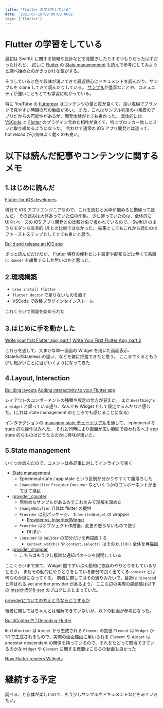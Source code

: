 ```yaml
---
title: "Flutter の学習をしている"
date: '2021-07-16T09:00:00.000Z'
tags: ['flutter']
---
```


# Flutter の学習をしている

最初は SwiftUI に関する情報や設計などを見聞きしたりするつもりだったはずだったけれど、
試しに [Flutter](https://flutter.dev) の [State managemennt](https://flutter.dev/docs/development/data-and-backend/state-mgmt/intro) も読んで参考にしてみようと調べ始めたのがきっかけな気がする。

そうしていると色々興味が湧いてきて最近熱心にドキュメントを読んだり、サンプルを clone してきて読んだりしている。
[サンプル](https://github.com/flutter/samples)が豊富なことや、コミュニティが強いこともとても学習に助かっている。

特に YouTube の [flutterdev](https://www.youtube.com/c/flutterdev) はコンテンツの量と質が良くて、良い塩梅でフランクで見やすい時間の尺の動画が多い。
また、これはサンプル程度の小規模のアプリだからの可能性があるが、開発体験がとても良かった。
具体的には [VSCode](https://code.visualstudio.com) と [Flutter](https://flutter.dev) のプラグイン含めた相性が良くて、特にブロッカー無しにスッと取り組めるようになった。
合わせて通常の iOS アプリ開発とは違って、 hot reload が小気味よく動くのも良い。

# 以下は読んだ記事やコンテンツに関するメモ

## 1.はじめに読んだ

[Flutter for iOS developers](https://flutter.dev/docs/get-started/flutter-for/ios-devs)

現行で iOS アプリエンジニアなので、これを読むと大枠が掴めると勘繰って読んだ。
その読みは大体あっていた位の印象。
少し違っていたのは、全体的に UIKit ベースの iOS アプリ開発との比較対象で書かれているので、
SwiftUI のようなモダンな宣言的 UI との比較ではなかった。
結果としてもこれから読むのはファーストステップとしてとても良いと思う。

[Build and release an iOS app](https://flutter.dev/docs/deployment/ios)

ざっと読んだだけだが、 Flutter 特有の便利ビルド設定や配布などは無くて愚直に `Runner` を編集するしか無いのかと思った。

## 2.環境構築

- `brew install flutter`
- `flutter doctor` で足りないものを直す
- VSCode で各種プラグインをインストール

これくらいで開発を始められた

## 3.はじめに手を動かした

[Write your first Flutter app, part 1](https://flutter.dev/docs/get-started/codelab)
[Write Your First Flutter App, part 2](https://codelabs.developers.google.com/codelabs/first-flutter-app-pt2#0)

これらを通して、大まかな単一画面の Widget を用いた画面表示、Stateful/Stateless の違い、などを雑に把握できたと思う。
ここまでくるともう少し細かいことに目がいくようになってきた

## 4.Layout, Interaction

[Building layouts](https://flutter.dev/docs/development/ui/layout/tutorial)
[Adding interactivity to your Flutter app](https://flutter.dev/docs/development/ui/interactive)

レイアウトのコンポーネントの種類や設定の仕方が見えた。
また `Everthing's a widget` と謳っている通り、なんでも Widget として設定するんだなと感じた。(これは state management のところでも感じることになる)

インタラクションの [managing state チュートリアル](https://flutter.dev/docs/development/ui/interactive#managing-state)を通して、 ephemeral な state 的な操作はみれた。
それと同時により画面が広い範囲で扱われるべき app state 的なものはどうなるのかに興味が湧いた。

## 5.State management

いくつか読んだので、コメントは各記事に対してインラインで書く

- [State management](https://flutter.dev/docs/development/data-and-backend/state-mgmt/intro)
  - Ephemeral state / app state という区別が分かりやすくて腹落ちした
  - `ChangeNotifier` `Provider` `Consumer` などいくつかのコンポーネントが出てきて混乱
- [provider_counter](https://github.com/flutter/samples/tree/master/provider_counter) 
  - 簡単めなサンプルがあるのでこれをみて理解を深めた
  - `ChangeNotifier` 自体は flutter の提供
  - `Provider` は別パッケージ、 `InheritedWidget` の wrapper
    - [Provider vs. InheritedWidget](https://stackoverflow.com/questions/57157823/provider-vs-inheritedwidget)
  - `Provider` はオブジェクト作成後、変更の怒らないもので使う
    - DI ぽい
  - `Consumer` は `builder` の部分だけを再描画する
    - `context.watch()` や `context.select()` はその `build()` 全体を再描画
- [provider_shopper](https://github.com/flutter/samples/tree/master/provider_shopper) 
  - こちらはもう少し複雑な通知パターンを説明している

ここくらいまで来て、Widget 間でずいぶん動的に依存のやりとりをしているなと思う。
またその動的にやりとりをしている部分で良く出てくる `context` とは何なのか謎になってくる。
前者に関してはその通りみたいで、最近は `Riverpod` と呼ばれる yet another provider があるよう。
ここら辺の実際の課題感は以下の [hisaichi5518-san](https://twitter.com/hisaichi5518) のブログにまとまっていた。

[providerについての考えと今ならどうするか](https://hisaichi5518.hatenablog.jp/entry/2021/05/29/130000)

後者に関してはちゃんとは理解できていないが、以下の動画が参考になった。

[BuildContext?! | Decoding Flutter](https://www.youtube.com/watch?v=rIaaH87z1-g)

`BuildContext` は `Widget` から生成される `Element` の拡張
`Element` は `Widget` が 1:1 で生成されるもので、実際の画面描画に用いられる
`Element` や `Widget` は ancestor descendant の関係を持っているので、それをたどって取得できているのかな
`Widget` や `Element` に関する概要はこちらの動画も良かった

[How Flutter renders Widgets](https://www.youtube.com/watch?v=996ZgFRENMs)

# 継続する予定

調べること自体が楽しいので、もう少しサンプルやドキュメントなどをみていきたい。

